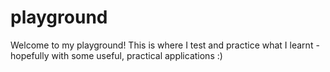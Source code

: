 # playground
Welcome to my playground! This is where I test and practice what I learnt - hopefully with some useful, practical applications :) 
